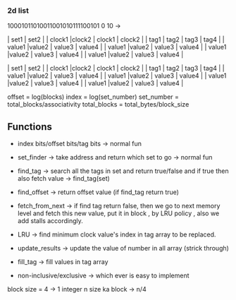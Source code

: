 ### 2d list

10001011010011001010111100101 0 10 ->

| set1 | set2 |
| clock1 |clock2 | clock1 | clock2 |
| tag1 | tag2 | tag3 | tag4 |
| value1 |value2 | value3 | value4 |
| value1 |value2 | value3 | value4 |
| value1 |value2 | value3 | value4 |
| value1 |value2 | value3 | value4 |

| set1 | set2 |
| clock1 |clock2 | clock1 | clock2 |
| tag1 | tag2 | tag3 | tag4 |
| value1 |value2 | value3 | value4 |
| value1 |value2 | value3 | value4 |
| value1 |value2 | value3 | value4 |
| value1 |value2 | value3 | value4 |

offset = log(blocks)
index = log(set_number)
set_number = total_blocks/associativity
total_blocks = total_bytes/block_size

## Functions

- index bits/offset bits/tag bits -> normal fun
- set_finder -> take address and return which set to go -> normal fun
- find_tag -> search all the tags in set and return true/false and if true then also fetch value -> find_tag(set)
- find_offset -> return offset value (if find_tag return true)
- fetch_from_next -> if find tag return false, then we go to next memory level and fetch this new value, put it in block , by LRU policy , also we add stalls accordingly.

- LRU -> find minimum clock value's index in tag array to be replaced.
- update_results -> update the value of number in all array (strick through)
- fill_tag -> fill values in tag array
- non-inclusive/exclusive -> which ever is easy to implement

block size = 4 -> 1 integer
n size ka block -> n/4
